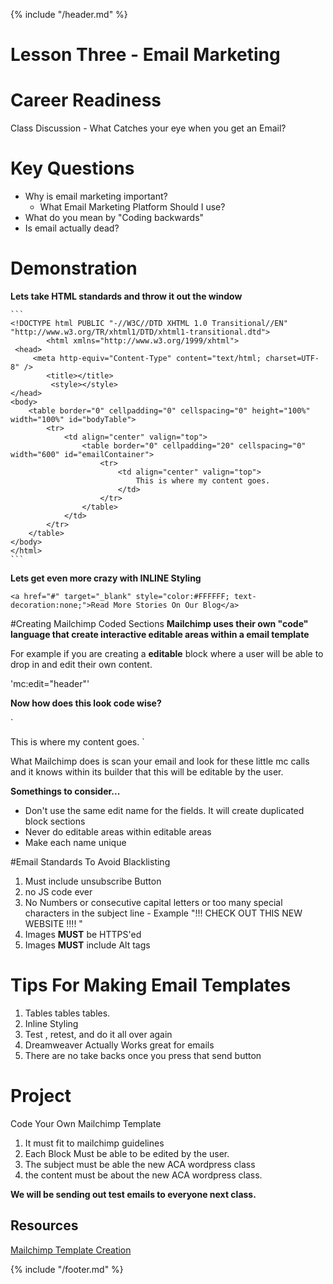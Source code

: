 {% include "/header.md" %}

# Lesson Three - Email Marketing

# Career Readiness
Class Discussion - What Catches your eye when you get an Email?

# Key Questions
* Why is email marketing important?
    * What Email Marketing Platform Should I use?
* What do you mean by "Coding backwards"
* Is email actually dead?
# Demonstration

 **Lets take HTML standards and throw it out the window**
 
    ```
    <!DOCTYPE html PUBLIC "-//W3C//DTD XHTML 1.0 Transitional//EN" "http://www.w3.org/TR/xhtml1/DTD/xhtml1-transitional.dtd">
            <html xmlns="http://www.w3.org/1999/xhtml">
     <head>
         <meta http-equiv="Content-Type" content="text/html; charset=UTF-8" />
            <title></title>
             <style></style>
    </head>
    <body>
        <table border="0" cellpadding="0" cellspacing="0" height="100%" width="100%" id="bodyTable">
            <tr>
                <td align="center" valign="top">
                    <table border="0" cellpadding="20" cellspacing="0" width="600" id="emailContainer">
                        <tr>
                            <td align="center" valign="top">
                                This is where my content goes.
                            </td>
                        </tr>
                    </table>
                </td>
            </tr>
        </table>
    </body>
    </html>
    ```

**Lets get even more crazy with INLINE Styling**
 
 ```
<a href="#" target="_blank" style="color:#FFFFFF; text-decoration:none;">Read More Stories On Our Blog</a>

 ```

#Creating Mailchimp Coded Sections
 **Mailchimp uses their own "code" language that create interactive editable areas within a email template**

For example if you are creating a **editable** block where a user will be able to drop in and edit their own content.

'mc:edit="header"'

**Now how does this look code wise?**

`
   <td align="center" valign="top" mc:edit="blockLeft1">
                                This is where my content goes.
                            </td>
`

What Mailchimp does is scan your email and look for these little mc calls and it knows within its builder that this will be editable by the user.

**Somethings to consider...**
* Don't use the same edit name for the fields. It will create duplicated block sections
* Never do editable areas within editable areas
* Make each name unique

#Email Standards To Avoid Blacklisting
 1. Must include unsubscribe Button
 2. no JS code ever
 3. No Numbers or consecutive capital letters  or too many special characters in the subject line - Example "!!! CHECK OUT THIS NEW WEBSITE !!!! "
 4. Images **MUST** be HTTPS'ed
 5. Images **MUST** include Alt tags

# Tips For Making Email Templates
1. Tables tables tables.
2. Inline Styling
3. Test , retest, and do it all over again
4. Dreamweaver Actually Works great for emails
5. There are no take backs once you press that send button


# Project
Code Your Own Mailchimp Template
 1. It must fit to mailchimp guidelines
 2. Each Block Must be able to be edited by the user.
 3. The subject must be able the new ACA wordpress class
 4. the content must be about the new ACA wordpress class.

**We will be sending out test emails to everyone next class.**

## Resources
[Mailchimp Template Creation](https://templates.mailchimp.com/)


{% include "/footer.md" %}
